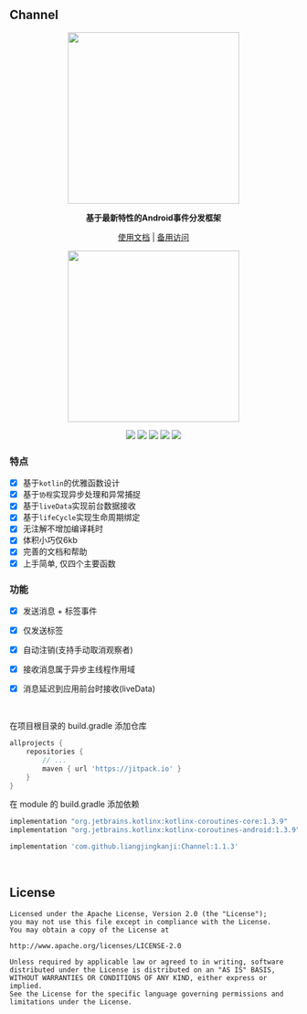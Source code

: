 ## Channel

<p align="center"><img src="https://i.imgur.com/FlRSoGc.jpg" width="300"/></p>

<p align="center"><strong>基于最新特性的Android事件分发框架</strong></p>

<p align="center"><a href="http://liangjingkanji.github.io/Channel/">使用文档</a> | <a href="https://coding-pages-bucket-3558162-8706000-16643-587720-1252757332.cos-website.ap-shanghai.myqcloud.com/">备用访问</a></p>

<p align="center"><img src="https://i.imgur.com/OitdJ2V.jpg" width="300"/></p>

<p align="center">
<a href="https://jitpack.io/#liangjingkanji/Channel"><img src="https://jitpack.io/v/liangjingkanji/Channel.svg"/></a>
<img src="https://img.shields.io/badge/language-kotlin-orange.svg"/>
<img src="https://img.shields.io/badge/license-Apache-blue"/>
<a href="https://liangjingkanji.github.io/Channel/api/"><img src="https://img.shields.io/badge/api-%E5%87%BD%E6%95%B0%E6%96%87%E6%A1%A3-red"/></a>
<a href="https://jq.qq.com/?_wv=1027&k=vWsXSNBJ"><img src="https://img.shields.io/badge/QQ群-752854893-blue"/></a>
</p>


### 特点

- [x] 基于`kotlin`的优雅函数设计
- [x] 基于`协程`实现异步处理和异常捕捉
- [x] 基于`liveData`实现前台数据接收
- [x] 基于`lifeCycle`实现生命周期绑定
- [x] 无注解不增加编译耗时
- [x] 体积小巧仅6kb
- [x] 完善的文档和帮助
- [x] 上手简单, 仅四个主要函数

### 功能

- [x] 发送消息 + 标签事件
- [x] 仅发送标签
- [x] 自动注销(支持手动取消观察者)
- [x] 接收消息属于异步主线程作用域
- [x] 消息延迟到应用前台时接收(liveData)


<br>

在项目根目录的 build.gradle 添加仓库

```groovy
allprojects {
    repositories {
        // ...
        maven { url 'https://jitpack.io' }
    }
}
```

在 module 的 build.gradle 添加依赖

```groovy
implementation "org.jetbrains.kotlinx:kotlinx-coroutines-core:1.3.9"
implementation "org.jetbrains.kotlinx:kotlinx-coroutines-android:1.3.9"

implementation 'com.github.liangjingkanji:Channel:1.1.3'
```

<br>

## License

```
Licensed under the Apache License, Version 2.0 (the "License");
you may not use this file except in compliance with the License.
You may obtain a copy of the License at

http://www.apache.org/licenses/LICENSE-2.0

Unless required by applicable law or agreed to in writing, software
distributed under the License is distributed on an "AS IS" BASIS,
WITHOUT WARRANTIES OR CONDITIONS OF ANY KIND, either express or implied.
See the License for the specific language governing permissions and
limitations under the License.
```
